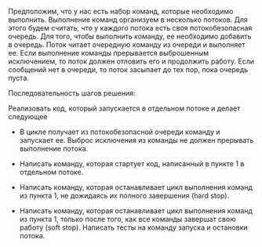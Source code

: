 Предположим, что у нас есть набор команд, которые необходимо выполнить. Выполнение команд организуем в несколько потоков.
Для этого будем считать, что у каждого потока есть своя потокобезопасная очередь.
Для того, чтобы выполнить команду, ее необходимо добавить в очередь. Поток читает очередную команду из очереди и выполняет ее.
Если выполнение команды прерывается выброшенным исключением, то поток должен отловить его и продолжить работу.
Если сообщений нет в очереди, то поток засыпает до тех пор, пока очередь пуста.

Последовательность шагов решения:

Реализовать код, который запускается в отдельном потоке и делает следующее

* В цикле получает из потокобезопасной очереди команду и запускает ее.
Выброс исключения из команды не должен прерывать выполнение потока.

* Написать команду, которая стартует код, написанный в пункте 1 в отдельном потоке.
* Написать команду, которая останавливает цикл выполнения команд из пункта 1, не дожидаясь их полного завершения (hard stop).
* Написать команду, которая останавливает цикл выполнения команд из пункта 1, только после того, как все команды завершат свою работу (soft stop).
Написать тесты на команду запуска и остановки потока.
